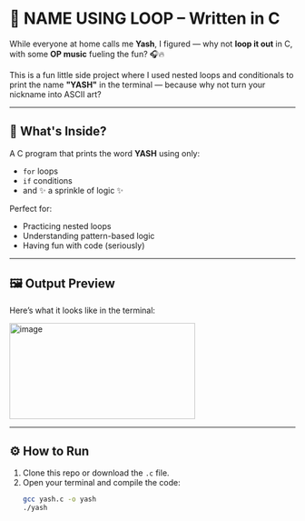 # 🎯 NAME USING LOOP – Written in C

While everyone at home calls me **Yash**, I figured — why not **loop it out** in C, with some **OP music** fueling the fun? 🎧🔥

This is a fun little side project where I used nested loops and conditionals to print the name **"YASH"** in the terminal — because why not turn your nickname into ASCII art?

---

## 🧠 What's Inside?

A C program that prints the word **YASH** using only:
- `for` loops
- `if` conditions
- and ✨ a sprinkle of logic ✨

Perfect for:
- Practicing nested loops
- Understanding pattern-based logic
- Having fun with code (seriously)

---

## 🖼️ Output Preview

Here’s what it looks like in the terminal:

<img width="327" height="169" alt="image" src="https://github.com/user-attachments/assets/560d08b9-0980-473a-8023-ca6630c7d588" />


---

## ⚙️ How to Run

1. Clone this repo or download the `.c` file.
2. Open your terminal and compile the code:
   ```bash
   gcc yash.c -o yash
   ./yash

